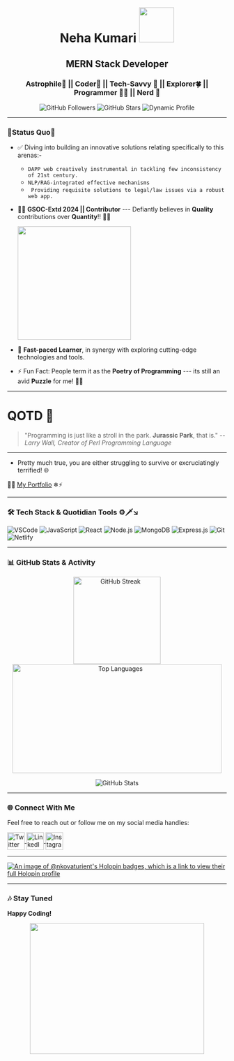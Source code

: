 <h1 align="center">Neha Kumari <img src="https://user-images.githubusercontent.com/74038190/215768924-1014d363-b416-4080-8c74-808583e81735.png" width="80" height="80" style="border-radius: 50" /></h1>

<h2 align="center">MERN Stack Developer </h2>
<h3 align="center"> Astrophile🌙 || Coder👾 || Tech-Savvy 🍁 || Explorer🍀 || Programmer 👩‍💻 || Nerd 🌠  </h3>

<p align="center">
    <img src="https://img.shields.io/github/followers/nkovaturient?label=Followers&style=social" alt="GitHub Followers" />
    <img src="https://img.shields.io/github/stars/nkovaturient?label=Stars" alt="GitHub Stars" />
    <img src="https://img.shields.io/badge/Dynamic%20Profile-Vibrant-brightgreen" alt="Dynamic Profile" />
</p>

---

### **🚀Status Quo🚀**

- ✅ Diving into building an innovative solutions relating specifically to this arenas:-
  
    -  `DAPP web creatively instrumental in tackling few inconsistency of 21st century. `
    -  `NLP/RAG-integrated effective mechanisms`
    -  ` Providing requisite solutions to legal/law issues via a robust web app.`
      
- 🔭💫 **GSOC-Extd 2024 || Contributor** --- Defiantly believes in **Quality** contributions over **Quantity**!! 🌟🍀
  <br />

  <img src="https://github.com/user-attachments/assets/25ea1f97-2301-4d3d-ae54-83efac4cf388" height='260'  />
  <br/>

- 🌠 **Fast-paced Learner**, in synergy with exploring cutting-edge technologies and tools.
- ⚡ Fun Fact: People term it as the **Poetry of Programming** --- its still an avid **Puzzle** for me! 🧩💡

---

# QOTD 📑

> "Programming is just like a stroll in the park. **Jurassic Park**, that is."
> -- *Larry Wall, Creator of Perl Programming Language*

---

- Pretty much true, you are either struggling to survive or excruciatingly terrified! 🌐

📌🔗 [My Portfolio](https://nehakumari711.netlify.app/) ❄⚡

---

### 🛠️ Tech Stack & Quotidian Tools ⚙🗡↘
<div align="left">
  <img src="https://img.shields.io/badge/Code-Visual_Studio_Code-blue?style=flat-square&logo=visual-studio-code" alt="VSCode" />
  <img src="https://img.shields.io/badge/Code-JavaScript-yellow?style=flat-square&logo=javascript" alt="JavaScript" />
  <img src="https://img.shields.io/badge/Framework-React-blue?style=flat-square&logo=react" alt="React" />
  <img src="https://img.shields.io/badge/Framework-Node.js-brightgreen?style=flat-square&logo=node.js" alt="Node.js" />
  <img src="https://img.shields.io/badge/Database-MongoDB-green?style=flat-square&logo=mongodb" alt="MongoDB" />
  <img src="https://img.shields.io/badge/Backend-Express.js-black?style=flat-square&logo=express" alt="Express.js" />
  <img src="https://img.shields.io/badge/Tools-Git-orange?style=flat-square&logo=git" alt="Git" />
  <img src="https://img.shields.io/badge/Hosting-Netlify-fdcbae?style=flat-square&logo=netlify" alt="Netlify" />
</div>

---

### 📊 GitHub Stats & Activity
<p align="center">
    <img align="center" src="https://github-readme-streak-stats.herokuapp.com/?user=nkovaturient&theme=radical" alt="GitHub Streak" height="200" />
    <img align="center" src="https://github-readme-stats.vercel.app/api/top-langs?username=nkovaturient&show_icons=true&locale=en&layout=compact&theme=radical" alt="Top Languages" width="480" height="250" />
</p>

<p align="center">
    <img align="center" src="https://github-readme-stats.vercel.app/api?username=nkovaturient&show_icons=true&locale=en&theme=radical" alt="GitHub Stats" />
</p>

---

<!-- ### ⚡ GitHub Contributions Graph
<p align="center">
    <img src="https://github-readme-activity-graph.cyclic.app/graph?username=nkovaturient&theme=react-dark&bg_color=20232a&hide_border=true" alt="GitHub Activity Graph" />
</p> -->

### 🌐 Connect With Me
Feel free to reach out or follow me on my social media handles:
<p align="left">
  <a href="https://twitter.com/ha73329109" target="_blank">
    <img align="center" src="https://raw.githubusercontent.com/rahuldkjain/github-profile-readme-generator/master/src/images/icons/Social/twitter.svg" alt="Twitter" height="40" width="40" />
  </a>
  <a href="https://linkedin.com/in/neha-kumari" target="_blank">
    <img align="center" src="https://raw.githubusercontent.com/rahuldkjain/github-profile-readme-generator/master/src/images/icons/Social/linked-in-alt.svg" alt="LinkedIn" height="40" width="40" />
  </a>
  
  <a href="https://instagram.com/nehakumari2593" target="_blank">
    <img align="center" src="https://raw.githubusercontent.com/rahuldkjain/github-profile-readme-generator/master/src/images/icons/Social/instagram.svg" alt="Instagram" height="40" width="40" />
  </a>
</p>

---

[![An image of @nkovaturient's Holopin badges, which is a link to view their full Holopin profile](https://holopin.me/nkovaturient)](https://holopin.io/@nkovaturient)

---

### 🎶 Stay Tuned
<b>Happy Coding!</b> 
<p align="center">
    <img src="https://user-images.githubusercontent.com/74038190/248884004-af212da4-8588-4d7c-8400-16e56f2746a0.gif" height="300" width="400" />
</p>

